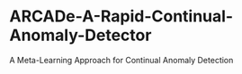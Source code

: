 # ARCADe-A-Rapid-Continual-Anomaly-Detector
A Meta-Learning Approach for Continual Anomaly Detection
